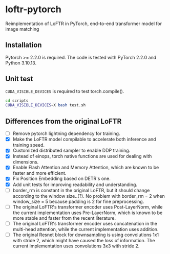 # loftr-pytorch
Reimplementation of LoFTR in PyTorch, end-to-end transformer model for image matching

## Installation
Pytorch >= 2.2.0 is required. The code is tested with PyTorch 2.2.0 and Python 3.10.13.

## Unit test 
```CUDA_VISIBLE_DEVICES``` is required to test torch.compile().
```bash
cd scripts
CUDA_VISIBLE_DEVICES=X bash test.sh
```

## Differences from the original LoFTR
- [ ] Remove pytorch lightning dependency for training.
- [x] Make the LoFTR model compilable to accelerate both inference and training speed.
- [x] Customized distributed sampler to enable DDP training.
- [x] Instead of einops, torch native functions are used for dealing with dimensions.
- [x] Enable Flash Attention and Memory Attention, which are known to be faster and more efficient.
- [x] Fix Position Embedding based on DETR's one. 
- [x] Add unit tests for improving readability and understanding.
- [ ] border_rm is constant in the original LoFTR, but it should change according to the window size..(?). No problem with border_rm = 2 when window_size = 5 because padding is 2 for fine preprocessing.
- [ ] The original LoFTR's transformer encoder uses Post-LayerNorm, while the current implementation uses Pre-LayerNorm, which is known to be more stable and faster from the recent literature.
- [ ] The original LoFTR's transformer encoder uses concatenation in the multi-head attention, while the current implementation uses addition.
- [ ] The original Resnet block for downsampling is using convolutions 1x1 with stride 2, which might have caused the loss of information. The current implementation uses convolutions 3x3 with stride 2.